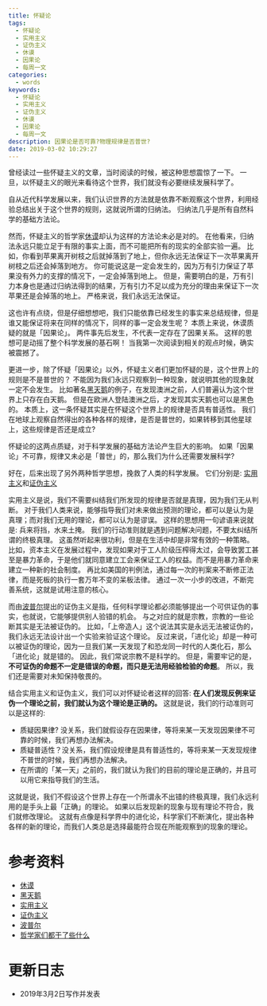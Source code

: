 ```yaml
---
title: 怀疑论
tags:
  - 怀疑论
  - 实用主义
  - 证伪主义
  - 休谟
  - 因果论
  - 每周一文
categories:
  - words
keywords:
  - 怀疑论
  - 实用主义
  - 证伪主义
  - 休谟
  - 因果论
  - 每周一文
description: 因果论是否可靠?物理规律是否普世?
date: 2019-03-02 10:29:27
---
```





曾经读过一些怀疑主义的文章，当时阅读的时候，被这种思想震惊了一下。
一旦，以怀疑主义的眼光来看待这个世界，我们就没有必要继续发展科学了。

自从近代科学发展以来，我们认识世界的方法就是依靠不断观察这个世界，利用经验总结出关于这个世界的规则，这就说所谓的归纳法。
归纳法几乎是所有自然科学的基础方法论。

然而，怀疑主义的哲学家[休谟][]却认为这样的方法论未必是对的。
在他看来，归纳法永远只能立足于有限的事实上面，而不可能把所有的现实的全部实验一遍。
比如，你看到苹果离开树枝之后就掉落到了地上，但你永远无法保证下一次苹果离开树枝之后还会掉落到地方。
你可能说这是一定会发生的，因为万有引力保证了苹果没有外力的支撑的情况下，一定会掉落到地上。
但是，需要明白的是，万有引力本身也是通过归纳法得到的结果，万有引力不足以成为充分的理由来保证下一次苹果还是会掉落的地上。
严格来说，我们永远无法保证。

这也许有点绕，但是仔细想想吧，我们只能依靠已经发生的事实来总结规律，但是谁又能保证将来在同样的情况下，同样的事一定会发生呢？
本质上来说，休谟质疑的就是「因果论」。
两件事先后发生，不代表一定存在了因果关系。
这样的思想可是动摇了整个科学发展的基石啊！
当我第一次阅读到相关的观点时候，确实被震撼了。

更进一步，除了怀疑「因果论」以外，怀疑主义者们更加怀疑的是，这个世界上的规则是不是普世的？
不能因为我们永远只观察到一种现象，就说明其他的现象就一定不会发生。
比如著名[黑天鹅][]的例子，在发现澳洲之前，人们普遍认为这个世界上只存在白天鹅。
但是在欧洲人登陆澳洲之后，才发现其实天鹅也可以是黑色的。
本质上，这一条怀疑其实是在怀疑这个世界上的规律是否具有普适性。
我们在地球上观察自然得出的各种各样的规律，是否是普世的，如果转移到其他星球上，这些规律是否还是成立?

怀疑论的这两点质疑，对于科学发展的基础方法论产生巨大的影响。
如果「因果论」不可靠，规律又未必是「普世」的，那么我们为什么还需要发展科学?


好在，后来出现了另外两种哲学思想，挽救了人类的科学发展。
它们分别是: [实用主义][]和[证伪主义][]

实用主义是说，我们不需要纠结我们所发现的规律是否就是真理，因为我们无从判断。
对于我们人类来说，能够指导我们对未来做出预测的理论，都可以是认为是真理；而对我们无用的理论，都可以认为是谬误。
这样的思想用一句谚语来说就是: 兵来将挡，水来土掩。
我们的行动准则就是遇到问题解决问题，不要太纠结所谓的终极真理。
这虽然听起来很功利，但是在生活中却是非常有效的一种策略。
比如，资本主义在发展过程中，发现如果对于工人阶级压榨得太过，会导致罢工甚至是暴力革命，于是他们就同意建立工会来保证工人的权益。而不是用暴力革命来建立一种新的社会制度。
再比如美国的判例法，通过每一次的判案来不断修正法律，而是死板的执行一套万年不变的呆板法律。
通过一次一小步的改进，不断完善系统，这就是试用注意的核心。

而由[波普尔][]提出的证伪主义是指，任何科学理论都必须能够提出一个可供证伪的事实，也就说，它能够提供别人验错的机会。
与之对应的就是宗教，宗教的一些论断其实是无法被证伪的。
比如，「上帝造人」这个说法其实是永远无法被证伪的，我们永远无法设计出一个实验来验证这个理论。
反过来说，「进化论」却是一种可以被证伪的理论，因为一旦我们某一天发现了和恐龙同一时代的人类化石，那么「进化论」就是错的。
因此，我们常说宗教不是科学的。
但是，需要牢记的是，**不可证伪的命题不一定是错误的命题，而只是无法用经验检验的命题**。
所以，我们还是需要对未知保持敬畏的。


结合实用主义和证伪主义，我们可以对怀疑论者这样的回答:
**在人们发现反例来证伪一个理论之前，我们就认为这个理论是正确的。**
这就是说，我们的行动准则可以是这样的:
- 质疑因果律? 没关系，我们就假设存在因果律，等将来某一天发现因果律不可靠的时候，我们再想办法解决。
- 质疑普适性？没关系，我们假设规律是具有普适性的，等将来某一天发现规律不普世的时候，我们再想办法解决。
- 在所谓的「某一天」之前的，我们就认为我们的目前的理论是正确的，并且可以用它来指导我们的生活。

这就是说，我们不假设这个世界上存在一个所谓永不出错的终极真理，我们永远利用的是手头上最「正确」的理论。
如果以后发现新的现象与现有理论不符合，我们就修改理论。
这就有点像是科学界中的进化论，科学家们不断演化，提出各种各样的新的理论，而我们人类总是选择最能符合现在所能观察到的现象的理论。

# 参考资料

- [休谟][]
- [黑天鹅][]
- [实用主义][]
- [证伪主义][]
- [波普尔][]
- [哲学家们都干了些什么][]


# 更新日志

- 2019年3月2日写作并发表

[休谟]: https://zh.wikipedia.org/wiki/%E5%A4%A7%E5%8D%AB%C2%B7%E4%BC%91%E8%B0%9F
[黑天鹅]: https://zh.wikipedia.org/wiki/%E9%BB%91%E5%A4%A9%E9%B5%9D%E6%95%88%E6%87%89
[实用主义]: https://zh.wikipedia.org/wiki/%E5%AE%9E%E7%94%A8%E4%B8%BB%E4%B9%89
[证伪主义]: https://zh.wikipedia.org/wiki/%E5%8F%AF%E8%AF%81%E4%BC%AA%E6%80%A7
[波普尔]: https://zh.wikipedia.org/zh-hans/%E5%8D%A1%E5%B0%94%C2%B7%E6%B3%A2%E6%99%AE%E5%B0%94
[哲学家们都干了些什么]: https://book.douban.com/subject/6425061/


